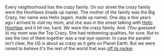 Every neighborhood has the crazy family. On our street the crazy family were the HooHaws (made up name). The mother of the family was the Big Crazy, her name was Hello (again, made up name). One day a few years ago I arrived to visit my mom, and she was in the street talking with <a href="https://google.com/search?q=%22Hello+HooHaw%22">Hello HooHaw</a>, and it hit me, hard. <i>We</i> were the crazy family. And. (You guessed it) my mom was the Top Crazy. She had redeeming qualities, for sure. But to see the two of them together was a real eye-opener. In case the parallel isn't clear, the US is about as crazy as it gets on Planet Earth. But we were raised to believe it's the rest of the world that was <a href="https://english.stackexchange.com/questions/6967/why-off-his-rocker">off its rocker</a>.
